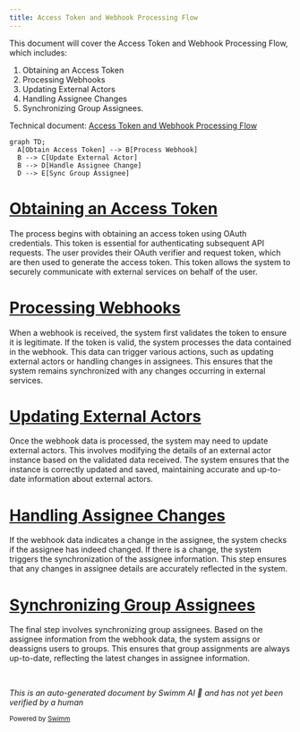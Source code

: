 ```yaml
---
title: Access Token and Webhook Processing Flow
---
```

This document will cover the Access Token and Webhook Processing Flow, which includes:

1. Obtaining an Access Token
2. Processing Webhooks
3. Updating External Actors
4. Handling Assignee Changes
5. Synchronizing Group Assignees.

Technical document: <SwmLink doc-title="Access Token and Webhook Processing Flow">[Access Token and Webhook Processing Flow](/.swm/access-token-and-webhook-processing-flow.vmo6ffib.sw.md)</SwmLink>

```mermaid
graph TD;
  A[Obtain Access Token] --> B[Process Webhook]
  B --> C[Update External Actor]
  B --> D[Handle Assignee Change]
  D --> E[Sync Group Assignee]
```

# [Obtaining an Access Token](https://app.swimm.io/repos/Z2l0aHViJTNBJTNBc2VudHJ5LWRlbW8tMSUzQSUzQVN3aW1tLURlbW8=/docs/vmo6ffib#obtaining-access-token)

The process begins with obtaining an access token using OAuth credentials. This token is essential for authenticating subsequent API requests. The user provides their OAuth verifier and request token, which are then used to generate the access token. This token allows the system to securely communicate with external services on behalf of the user.

# [Processing Webhooks](https://app.swimm.io/repos/Z2l0aHViJTNBJTNBc2VudHJ5LWRlbW8tMSUzQSUzQVN3aW1tLURlbW8=/docs/vmo6ffib#processing-webhooks)

When a webhook is received, the system first validates the token to ensure it is legitimate. If the token is valid, the system processes the data contained in the webhook. This data can trigger various actions, such as updating external actors or handling changes in assignees. This ensures that the system remains synchronized with any changes occurring in external services.

# [Updating External Actors](https://app.swimm.io/repos/Z2l0aHViJTNBJTNBc2VudHJ5LWRlbW8tMSUzQSUzQVN3aW1tLURlbW8=/docs/vmo6ffib#updating-external-actor)

Once the webhook data is processed, the system may need to update external actors. This involves modifying the details of an external actor instance based on the validated data received. The system ensures that the instance is correctly updated and saved, maintaining accurate and up-to-date information about external actors.

# [Handling Assignee Changes](https://app.swimm.io/repos/Z2l0aHViJTNBJTNBc2VudHJ5LWRlbW8tMSUzQSUzQVN3aW1tLURlbW8=/docs/vmo6ffib#handling-assignee-change)

If the webhook data indicates a change in the assignee, the system checks if the assignee has indeed changed. If there is a change, the system triggers the synchronization of the assignee information. This step ensures that any changes in assignee details are accurately reflected in the system.

# [Synchronizing Group Assignees](https://app.swimm.io/repos/Z2l0aHViJTNBJTNBc2VudHJ5LWRlbW8tMSUzQSUzQVN3aW1tLURlbW8=/docs/vmo6ffib#synchronizing-group-assignee)

The final step involves synchronizing group assignees. Based on the assignee information from the webhook data, the system assigns or deassigns users to groups. This ensures that group assignments are always up-to-date, reflecting the latest changes in assignee information.

&nbsp;

*This is an auto-generated document by Swimm AI 🌊 and has not yet been verified by a human*

<SwmMeta version="3.0.0" repo-id="Z2l0aHViJTNBJTNBc2VudHJ5LWRlbW8tMSUzQSUzQVN3aW1tLURlbW8=" repo-name="sentry-demo-1" doc-type="product-flows"><sup>Powered by [Swimm](/)</sup></SwmMeta>
